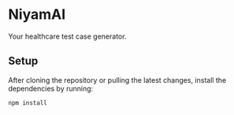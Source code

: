 # NiyamAI

Your healthcare test case generator.

## Setup

After cloning the repository or pulling the latest changes, install the dependencies by running:

```bash
npm install